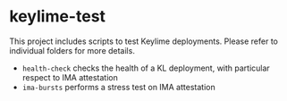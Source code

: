 # keylime-test

This project includes scripts to test Keylime deployments. Please refer to individual folders for more details.

- `health-check` checks the health of a KL deployment, with particular respect to IMA attestation
- `ima-bursts` performs a stress test on IMA attestation
